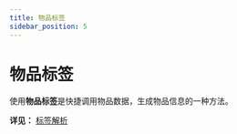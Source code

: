 ```yaml
---
title: 物品标签
sidebar_position: 5
---
```


# 物品标签

使用**物品标签**是快捷调用物品数据，生成物品信息的一种方法。

**详见：** [标签解析](../quick-lookup/resolvers.md)
